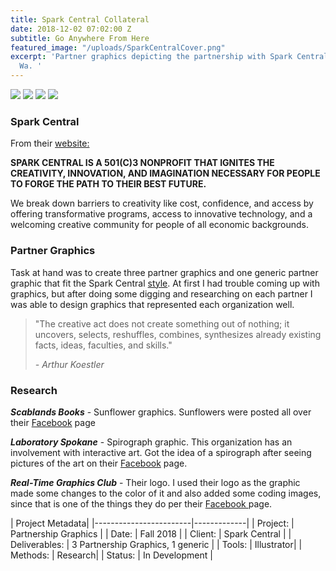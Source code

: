 ```yaml
---
title: Spark Central Collateral
date: 2018-12-02 07:02:00 Z
subtitle: Go Anywhere From Here
featured_image: "/uploads/SparkCentralCover.png"
excerpt: 'Partner graphics depicting the partnership with Spark Central in Spokane,
  Wa. '
---
```


<div class="gallery" data-columns="">
<img src="/uploads/Scablands-100.jpg">
<img src="/uploads/Laboratory-100.jpg">
<img src="/uploads/Real-Time-100.jpg">
<img src="/uploads/Generic-100.jpg">
</div>

### Spark Central

From their [website:](https://spark-central.org/)

**SPARK CENTRAL IS A 501(C)3 NONPROFIT THAT IGNITES THE CREATIVITY, INNOVATION, AND IMAGINATION NECESSARY FOR PEOPLE TO FORGE THE PATH TO THEIR BEST FUTURE.**

We break down barriers to creativity like cost, confidence, and access by offering transformative programs, access to innovative technology, and a welcoming creative community for people of all economic backgrounds.

### Partner Graphics

Task at hand was to create three partner graphics and one generic partner graphic that fit the Spark Central [style](https://spark-central.org/playshops/). At first I had trouble coming up with graphics, but after doing some digging and researching on each partner I was able to design graphics that represented each organization well.

> "The creative act does not create something out of nothing; it uncovers, selects, reshuffles, combines, synthesizes already existing facts, ideas, faculties, and skills."
>
> *- Arthur Koestler*

### Research

***Scablands Books*** - Sunflower graphics. Sunflowers were posted all over their [Facebook](https://www.facebook.com/pg/scablandsbooks/about/?ref=page_internal) page

***Laboratory Spokane*** - Spirograph graphic. This organization has an involvement with interactive art. Got the idea of a spirograph after seeing pictures of the art on their [Facebook](https://www.facebook.com/LaboratorySpokane/photos/a.477799072312307/956492271109649/?type=3&theater) page.

***Real-Time Graphics Club*** - Their logo. I used their logo as the graphic made some changes to the color of it and also added some coding images, since that is one of the things they do per their [Facebook ](https://www.facebook.com/Real-Time-Graphics-Club-1133237123489296/)page.

| Project Metadata|
|------------------------|-------------|
| Project:  | Partnership Graphics   |
| Date:  | Fall 2018  |
| Client: | Spark Central  |
| Deliverables: | 3 Partnership Graphics, 1 generic |
| Tools: | Illustrator|
| Methods: | Research|
| Status: | In Development  |